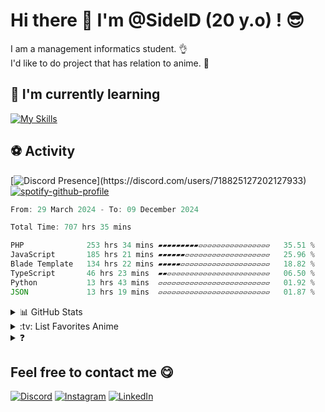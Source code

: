 # Hi there 👋 I'm @SideID (20 y.o) ! 😎 

I am a management informatics student. 👌 <br/> 
I'd like to do project that has relation to anime. 👻 

## :page_with_curl: I'm currently learning
[![My Skills](https://skillicons.dev/icons?i=react,ts,nodejs,express,laravel,flask,nextjs,postgres,mongodb,figma&perline=10)](https://skillicons.dev)


## ⚽ Activity
[![Discord Presence](https://lanyard.kyrie25.me/api/718825127202127933?bg=000000&hideDiscrim=true&borderRadius=30px&idleMessage=Probably%20doing%20something%20else...)](https://discord.com/users/718825127202127933) 
[![spotify-github-profile](https://spotify-github-profile.kittinanx.com/api/view?uid=31bwevlkbo3gcxy2ovtt4bknyjw4&cover_image=true&theme=novatorem&show_offline=true&background_color=121212&interchange=false&bar_color=53b14f&bar_color_cover=true)](https://spotify-github-profile.kittinanx.com/api/view?uid=31bwevlkbo3gcxy2ovtt4bknyjw4&redirect=true)
<br/>

<!--START_SECTION:waka-->

```javascript
From: 29 March 2024 - To: 09 December 2024

Total Time: 707 hrs 35 mins

PHP              253 hrs 34 mins ▰▰▰▰▰▰▰▰▰▱▱▱▱▱▱▱▱▱▱▱▱▱▱▱▱   35.51 %
JavaScript       185 hrs 21 mins ▰▰▰▰▰▰▱▱▱▱▱▱▱▱▱▱▱▱▱▱▱▱▱▱▱   25.96 %
Blade Template   134 hrs 22 mins ▰▰▰▰▰▱▱▱▱▱▱▱▱▱▱▱▱▱▱▱▱▱▱▱▱   18.82 %
TypeScript       46 hrs 23 mins  ▰▰▱▱▱▱▱▱▱▱▱▱▱▱▱▱▱▱▱▱▱▱▱▱▱   06.50 %
Python           13 hrs 43 mins  ▱▱▱▱▱▱▱▱▱▱▱▱▱▱▱▱▱▱▱▱▱▱▱▱▱   01.92 %
JSON             13 hrs 19 mins  ▱▱▱▱▱▱▱▱▱▱▱▱▱▱▱▱▱▱▱▱▱▱▱▱▱   01.87 %
```

<!--END_SECTION:waka-->

<details>
<summary>📊 GitHub Stats</summary>
<img src="https://bad-apple-github-readme.vercel.app/api?show_bg=1&username=SideeID">
<img src="https://github-profile-trophy.vercel.app/?username=SideeID">

</details>

<details>
<summary>:tv: List Favorites Anime</summary>
  
* [Akame ga Kill!](https://anilist.co/anime/20613)
* [Guilty Crown](https://anilist.co/anime/10793)
* [DARLING in the FRANXX](https://anilist.co/anime/99423)
* [Clannad: After Story](https://anilist.co/anime/4181)
* [Plastic Memories](https://anilist.co/anime/20872)
* [Violet Evergarden](https://anilist.co/anime/21827)
* [Violet Evergarden: Eternity and the Auto Memory Doll](https://anilist.co/anime/109190)
* [Violet Evergarden: the Movie](https://anilist.co/anime/103047)
* [JUJUTSU KAISEN](https://anilist.co/anime/113415)
* [JUJUTSU KAISEN Season 2](https://anilist.co/anime/145064)
* [Classroom of the Elite](https://anilist.co/anime/98659)
* [Classroom of the Elite Season 2](https://anilist.co/anime/145545)
* [CYBERPUNK: EDGERUNNERS](https://anilist.co/anime/120377)
* [Demon Slayer: Kimetsu no Yaiba](https://anilist.co/anime/101922)
* [Demon Slayer -Kimetsu no Yaiba- The Movie: Mugen Train](https://anilist.co/anime/112151)
* [Sword Art Online: Alicization](https://anilist.co/anime/100182)
* [Hunter x Hunter](https://anilist.co/anime/11061)
* [Your lie in April](https://anilist.co/anime/20665)
* [Chainsaw Man](https://anilist.co/anime/127230)
</details>

<details>
<summary>❓</summary>
<h4 align="center"><a href="https://github.com/SideeID"></a></h4>
<img src="https://github.com/george-chou/george-chou/assets/20459298/7aa69819-64eb-4095-a773-ef0905519c94" /img>
</details>

## Feel free to contact me :yum:
[![Discord](https://img.shields.io/badge/Discord-%237289DA.svg?style=for-the-badge&logo=discord&logoColor=white)](https://discord.gg/718825127202127933) 
[![Instagram](https://img.shields.io/badge/Instagram-%23E4405F.svg?style=for-the-badge&logo=instagram&logoColor=white)](https://instagram.com/side__id)
[![LinkedIn](https://img.shields.io/badge/-LinkedIn-blue?style=for-the-badge&logo=linkedin&logoColor=white)](https://www.linkedin.com/in/dimas-fajar-katon-prayogo/)




